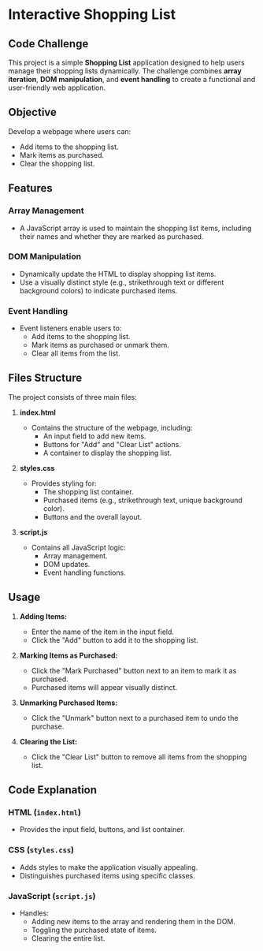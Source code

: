 # Interactive Shopping List

## Code Challenge
This project is a simple **Shopping List** application designed to help users manage their shopping lists dynamically. The challenge combines **array iteration**, **DOM manipulation**, and **event handling** to create a functional and user-friendly web application.

## Objective
Develop a webpage where users can:
- Add items to the shopping list.
- Mark items as purchased.
- Clear the shopping list.


## Features

### Array Management
- A JavaScript array is used to maintain the shopping list items, including their names and whether they are marked as purchased.

### DOM Manipulation
- Dynamically update the HTML to display shopping list items.
- Use a visually distinct style (e.g., strikethrough text or different background colors) to indicate purchased items.

### Event Handling
- Event listeners enable users to:
  - Add items to the shopping list.
  - Mark items as purchased or unmark them.
  - Clear all items from the list.

## Files Structure

The project consists of three main files:

1. **index.html**
   - Contains the structure of the webpage, including:
     - An input field to add new items.
     - Buttons for "Add" and "Clear List" actions.
     - A container to display the shopping list.

2. **styles.css**
   - Provides styling for:
     - The shopping list container.
     - Purchased items (e.g., strikethrough text, unique background color).
     - Buttons and the overall layout.

3. **script.js**
   - Contains all JavaScript logic:
     - Array management.
     - DOM updates.
     - Event handling functions.


## Usage

1. **Adding Items:**
   - Enter the name of the item in the input field.
   - Click the "Add" button to add it to the shopping list.

2. **Marking Items as Purchased:**
   - Click the "Mark Purchased" button next to an item to mark it as purchased.
   - Purchased items will appear visually distinct.

3. **Unmarking Purchased Items:**
   - Click the "Unmark" button next to a purchased item to undo the purchase.

4. **Clearing the List:**
   - Click the "Clear List" button to remove all items from the shopping list.

## Code Explanation

### HTML (`index.html`)
- Provides the input field, buttons, and list container.

### CSS (`styles.css`)
- Adds styles to make the application visually appealing.
- Distinguishes purchased items using specific classes.

### JavaScript (`script.js`)
- Handles:
  - Adding new items to the array and rendering them in the DOM.
  - Toggling the purchased state of items.
  - Clearing the entire list.


